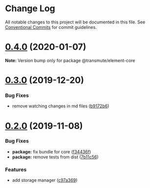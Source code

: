 # Change Log

All notable changes to this project will be documented in this file.
See [Conventional Commits](https://conventionalcommits.org) for commit guidelines.

# [0.4.0](https://github.com/decentralized-identity/element/compare/v0.3.0...v0.4.0) (2020-01-07)

**Note:** Version bump only for package @transmute/element-core





# [0.3.0](https://github.com/decentralized-identity/element/compare/v0.2.0...v0.3.0) (2019-12-20)


### Bug Fixes

* remove watching changes in md files ([b9172b6](https://github.com/decentralized-identity/element/commit/b9172b6))





# [0.2.0](https://github.com/decentralized-identity/element/compare/v0.0.2-2...v0.2.0) (2019-11-08)


### Bug Fixes

* **package:** fix bundle for core ([f34436f](https://github.com/decentralized-identity/element/commit/f34436f))
* **package:** remove tests from dist ([7b11c56](https://github.com/decentralized-identity/element/commit/7b11c56))


### Features

* add storage manager ([c97a369](https://github.com/decentralized-identity/element/commit/c97a369))
